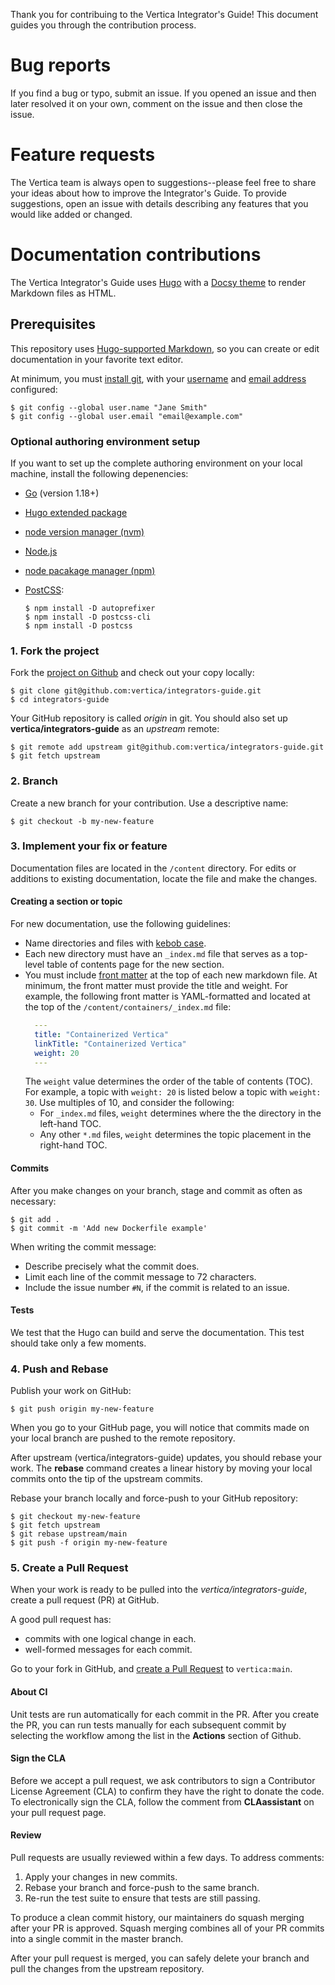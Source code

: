 Thank you for contribuing to the Vertica Integrator's Guide! This document guides you through the contribution process.

# Bug reports

If you find a bug or typo, submit an issue. If you opened an issue and then later resolved it on your own, comment on the issue and then close the issue.

# Feature requests

The Vertica team is always open to suggestions--please feel free to share your ideas about how to improve the Integrator's Guide. To provide suggestions, open an issue with details describing any features that you would like added or changed.

# Documentation contributions

The Vertica Integrator's Guide uses [Hugo](https://gohugo.io/) with a [Docsy theme](https://www.docsy.dev/) to render Markdown files as HTML.

## Prerequisites

This repository uses [Hugo-supported Markdown](https://www.markdownguide.org/tools/hugo/), so you can create or edit documentation in your favorite text editor.

At minimum, you must [install git](https://git-scm.com/book/en/v2/Getting-Started-Installing-Git), with your [username](https://docs.github.com/en/get-started/getting-started-with-git/setting-your-username-in-git) and [email address](https://docs.github.com/en/account-and-profile/setting-up-and-managing-your-personal-account-on-github/managing-email-preferences/setting-your-commit-email-address) configured: 

```shell
$ git config --global user.name "Jane Smith"
$ git config --global user.email "email@example.com"
```

### Optional authoring environment setup
If you want to set up the complete authoring environment on your local machine, install the following depenencies:
- [Go](https://go.dev/doc/install) (version 1.18+)
- [Hugo extended package](https://gohugo.io/installation/)
- [node version manager (nvm)](https://github.com/nvm-sh/nvm)
- [Node.js](https://nodejs.org/en/download/)
- [node pacakage manager (npm)](https://www.npmjs.com/)
- [PostCSS](https://postcss.org/):
  
  ```shell
  $ npm install -D autoprefixer
  $ npm install -D postcss-cli
  $ npm install -D postcss
  ```

### 1. Fork the project

Fork the [project on Github](https://github.com/vertica/integrators-guide) and check out your copy locally:
```shell
$ git clone git@github.com:vertica/integrators-guide.git
$ cd integrators-guide
```

Your GitHub repository is called _origin_ in git. You should also set up **vertica/integrators-guide** as an _upstream_ remote:

```shell
$ git remote add upstream git@github.com:vertica/integrators-guide.git
$ git fetch upstream
```

### 2. Branch

Create a new branch for your contribution. Use a descriptive name:

```shell
$ git checkout -b my-new-feature
```

### 3. Implement your fix or feature

Documentation files are located in the `/content` directory. For edits or additions to existing documentation, locate the file and make the changes.



#### Creating a section or topic

For new documentation, use the following guidelines:
- Name directories and files with [kebob case](https://en.wiktionary.org/wiki/kebab_case).
- Each new directory must have an `_index.md` file that serves as a top-level table of contents page for the new section.
- You must include [front matter](https://gohugo.io/content-management/front-matter/) at the top of each new markdown file. At minimum, the front matter must provide the title and weight.
  For example, the following front matter is YAML-formatted and located at the top of the `/content/containers/_index.md` file:
  ```yaml
    ---
    title: "Containerized Vertica"
    linkTitle: "Containerized Vertica"
    weight: 20
    ---
  ```
  The `weight` value determines the order of the table of contents (TOC). For example, a topic with `weight: 20` is listed below a topic with `weight: 30`. Use multiples of 10, and consider the following:
  - For `_index.md` files, `weight` determines where the the directory in the left-hand TOC.
  - Any other `*.md` files, `weight` determines the topic placement in the right-hand TOC.

#### Commits

After you make changes on your branch, stage and commit as often as necessary:

```shell
$ git add .
$ git commit -m 'Add new Dockerfile example'
```

When writing the commit message:
- Describe precisely what the commit does.
- Limit each line of the commit message to 72 characters.
- Include the issue number `#N`, if the commit is related to an issue.

#### Tests

We test that the Hugo can build and serve the documentation. This test should take only a few moments.

### 4. Push and Rebase

Publish your work on GitHub:

```shell
$ git push origin my-new-feature
```

When you go to your GitHub page, you will notice that commits made on your local branch are pushed to the remote repository.

After upstream (vertica/integrators-guide) updates, you should rebase your work. The **rebase** command creates a linear history by moving your local commits onto the tip of the upstream commits.

Rebase your branch locally and force-push to your GitHub repository:

```shell
$ git checkout my-new-feature
$ git fetch upstream
$ git rebase upstream/main
$ git push -f origin my-new-feature
```


### 5. Create a Pull Request

When your work is ready to be pulled into the *vertica/integrators-guide*, create a pull request (PR) at GitHub.

A good pull request has:
 - commits with one logical change in each.
 - well-formed messages for each commit.


Go to your fork in GitHub, and [create a Pull Request](https://help.github.com/articles/creating-a-pull-request/) to `vertica:main`. 

#### About CI
Unit tests are run automatically for each commit in the PR. After you create the PR, you can run tests manually for each subsequent commit by selecting the workflow among the list in the **Actions** section of Github.

#### Sign the CLA
Before we accept a pull request, we ask contributors to sign a Contributor License Agreement (CLA) to confirm they have the right to donate the code. To electronically sign the CLA, follow the comment from **CLAassistant** on your pull request page. 

#### Review
Pull requests are usually reviewed within a few days. To address comments:
1. Apply your changes in new commits.
2. Rebase your branch and force-push to the same branch.
3. Re-run the test suite to ensure that tests are still passing. 

To produce a clean commit history, our maintainers do squash merging after your PR is approved. Squash merging combines all of your PR commits into a single commit in the master branch.

After your pull request is merged, you can safely delete your branch and pull the changes from the upstream repository.